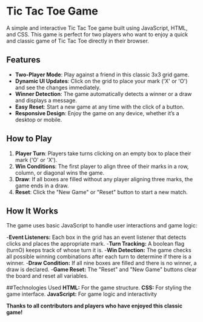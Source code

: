 # Tic Tac Toe Game

A simple and interactive Tic Tac Toe game built using JavaScript, HTML, and CSS. This game is perfect for two players who want to enjoy a quick and classic game of Tic Tac Toe directly in their browser.

## Features

- **Two-Player Mode**: Play against a friend in this classic 3x3 grid game.
- **Dynamic UI Updates**: Click on the grid to place your mark ('X' or 'O') and see the changes immediately.
- **Winner Detection**: The game automatically detects a winner or a draw and displays a message.
- **Easy Reset**: Start a new game at any time with the click of a button.
- **Responsive Design**: Enjoy the game on any device, whether it’s a desktop or mobile.

## How to Play

1. **Player Turn**: Players take turns clicking on an empty box to place their mark ('O' or 'X').
2. **Win Conditions**: The first player to align three of their marks in a row, column, or diagonal wins the game.
3. **Draw**: If all boxes are filled without any player aligning three marks, the game ends in a draw.
4. **Reset**: Click the "New Game" or "Reset" button to start a new match.

## How It Works
The game uses basic JavaScript to handle user interactions and game logic:

-**Event Listeners:** Each box in the grid has an event listener that detects clicks and places the appropriate mark.
-**Turn Tracking:** A boolean flag (turnO) keeps track of whose turn it is.
-**Win Detection:** The game checks all possible winning combinations after each turn to determine if there is a winner.
-**Draw Condition:** If all nine boxes are filled and there is no winner, a draw is declared.
-**Game Reset:** The "Reset" and "New Game" buttons clear the board and reset all variables.

##Technologies Used
**HTML:** For the game structure.
**CSS:** For styling the game interface.
**JavaScript:** For game logic and interactivity

**Thanks to all contributors and players who have enjoyed this classic game!**
